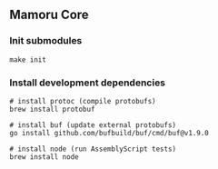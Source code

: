 ## Mamoru Core

### Init submodules

```shell
make init
```

### Install development dependencies

```shell
# install protoc (compile protobufs)
brew install protobuf

# install buf (update external protobufs)
go install github.com/bufbuild/buf/cmd/buf@v1.9.0

# install node (run AssemblyScript tests)
brew install node
```
